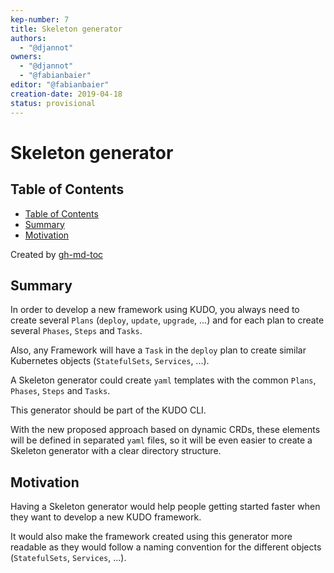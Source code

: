```yaml
---
kep-number: 7
title: Skeleton generator
authors:
  - "@djannot"
owners:
  - "@djannot"
  - "@fabianbaier"
editor: "@fabianbaier"
creation-date: 2019-04-18
status: provisional
---
```


# Skeleton generator

## Table of Contents

  * [Table of Contents](#table-of-contents)
  * [Summary](#summary)
  * [Motivation](#motivation)

Created by [gh-md-toc](https://github.com/ekalinin/github-markdown-toc)

## Summary

In order to develop a new framework using KUDO, you always need to create several `Plans` (`deploy`, `update`, `upgrade`, ...) and for each plan to create several `Phases`, `Steps` and `Tasks`.

Also, any Framework will have a `Task` in the `deploy` plan to create similar Kubernetes objects (`StatefulSets`, `Services`, ...).

A Skeleton generator could create `yaml` templates with the common `Plans`, `Phases`, `Steps` and `Tasks`.

This generator should be part of the KUDO CLI.

With the new proposed approach based on dynamic CRDs, these elements will be defined in separated `yaml` files, so it will be even easier to create a Skeleton generator with a clear directory structure.

## Motivation

Having a Skeleton generator would help people getting started faster when they want to develop a new KUDO framework.

It would also make the framework created using this generator more readable as they would follow a naming convention for the different objects (`StatefulSets`, `Services`, ...).
